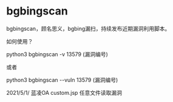 # bgbingscan
bgbingscan，顾名思义，bgbing漏扫，持续发布近期漏洞利用脚本。

如何使用？

python3 bgbingscan -v 13579 (漏洞编号)

或者

python3 bgbingscan --vuln 13579 (漏洞编号)

2021/5/1/  蓝凌OA custom.jsp 任意文件读取漏洞

